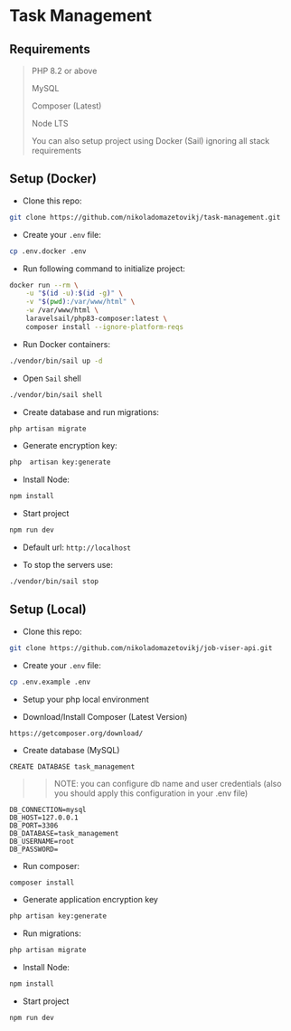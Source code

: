 # Task Management

## Requirements

>PHP 8.2 or above
>
> MySQL
>
> Composer (Latest)
>
> Node LTS
> 
> You can also setup project using Docker (Sail) ignoring all stack requirements

## Setup (Docker)

- Clone this repo:

```bash
git clone https://github.com/nikoladomazetovikj/task-management.git
```

- Create your `.env` file:

```bash
cp .env.docker .env
```

- Run following command to initialize project:

```bash
docker run --rm \
    -u "$(id -u):$(id -g)" \
    -v "$(pwd):/var/www/html" \
    -w /var/www/html \
    laravelsail/php83-composer:latest \
    composer install --ignore-platform-reqs
```

- Run Docker containers:

```bash
./vendor/bin/sail up -d
```

- Open `Sail` shell

```bash
./vendor/bin/sail shell
```

- Create database and run migrations:

```bash
php artisan migrate 
```

- Generate encryption key:

```bash
php  artisan key:generate
```

- Install Node:

```bash
npm install
```

- Start project

```bash
npm run dev
```


- Default url: `http://localhost`

- To stop the servers use:

```bash
./vendor/bin/sail stop
```

## Setup (Local)

- Clone this repo:

```bash
git clone https://github.com/nikoladomazetovikj/job-viser-api.git
```

- Create your `.env` file:

```bash
cp .env.example .env
```

- Setup your php local environment

- Download/Install Composer (Latest Version)

```angular2html
https://getcomposer.org/download/
```

- Create database (MySQL)

```mysql
CREATE DATABASE task_management
```

>>NOTE: you can configure db name and user credentials (also you should apply this configuration in your .env file)

```
DB_CONNECTION=mysql
DB_HOST=127.0.0.1
DB_PORT=3306
DB_DATABASE=task_management
DB_USERNAME=root
DB_PASSWORD=
```

- Run composer:

```bash
composer install
```

- Generate application encryption key

```bash
php artisan key:generate
```

- Run migrations:

```bash
php artisan migrate 
```

- Install Node:

```bash
npm install
```

- Start project

```bash
npm run dev
```


